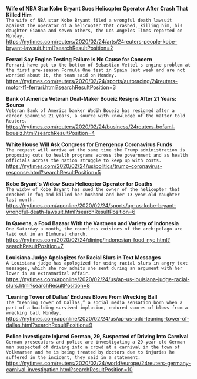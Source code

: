 **Wife of NBA Star Kobe Bryant Sues Helicopter Operator After Crash That Killed Him**\
`The wife of NBA star Kobe Bryant filed a wrongful death lawsuit against the operator of a helicopter that crashed, killing him, his daughter Gianna and seven others, the Los Angeles Times reported on Monday.`\
https://nytimes.com/reuters/2020/02/24/arts/24reuters-people-kobe-bryant-lawsuit.html?searchResultPosition=2

**Ferrari Say Engine Testing Failure Is No Cause for Concern**\
`Ferrari have got to the bottom of Sebastian Vettel's engine problem at the first pre-season Formula One test in Spain last week and are not worried about it, the team said on Monday.`\
https://nytimes.com/reuters/2020/02/24/sports/autoracing/24reuters-motor-f1-ferrari.html?searchResultPosition=3

**Bank of America Veteran Deal-Maker Boueiz Resigns After 21 Years: Source**\
`Veteran Bank of America banker Wadih Boueiz has resigned after a career spanning 21 years, a source with knowledge of the matter told Reuters.`\
https://nytimes.com/reuters/2020/02/24/business/24reuters-bofaml-boueiz.html?searchResultPosition=4

**White House Will Ask Congress for Emergency Coronavirus Funds**\
`The request will arrive at the same time the Trump administration is proposing cuts to health programs across the government and as health officials across the nation struggle to keep up with costs.`\
https://nytimes.com/2020/02/24/us/politics/trump-coronavirus-response.html?searchResultPosition=5

**Kobe Bryant's Widow Sues Helicopter Operator for Deaths**\
`The widow of Kobe Bryant has sued the owner of the helicopter that crashed in fog and killed her husband and her 13-year-old daughter last month. `\
https://nytimes.com/aponline/2020/02/24/sports/ap-us-kobe-bryant-wrongful-death-lawsuit.html?searchResultPosition=6

**In Queens, a Food Bazaar With the Vastness and Variety of Indonesia**\
`One Saturday a month, the countless cuisines of the archipelago are laid out in an Elmhurst church.`\
https://nytimes.com/2020/02/24/dining/indonesian-food-nyc.html?searchResultPosition=7

**Louisiana Judge Apologizes for Racial Slurs in Text Messages**\
`A Louisiana judge has apologized for using racial slurs in angry text messages, which she now admits she sent during an argument with her lover in an extramarital affair.`\
https://nytimes.com/aponline/2020/02/24/us/ap-us-louisiana-judge-racial-slurs.html?searchResultPosition=8

**‘Leaning Tower of Dallas’ Endures Blows From Wrecking Ball**\
`The “Leaning Tower of Dallas,” a social media sensation born when a part of a building survived implosion, endured scores of blows from a wrecking ball Monday.`\
https://nytimes.com/aponline/2020/02/24/us/ap-us-odd-leaning-tower-of-dallas.html?searchResultPosition=9

**Police Investigate Injured German, 29, Suspected of Driving Into Carnival**\
`German prosecutors and police are investigating a 29-year-old German man suspected of driving into a crowd at a carnival in the town of Volkmarsen and he is being treated by doctors due to injuries he suffered in the incident, they said in a statement.`\
https://nytimes.com/reuters/2020/02/24/world/europe/24reuters-germany-carnival-investigation.html?searchResultPosition=10

